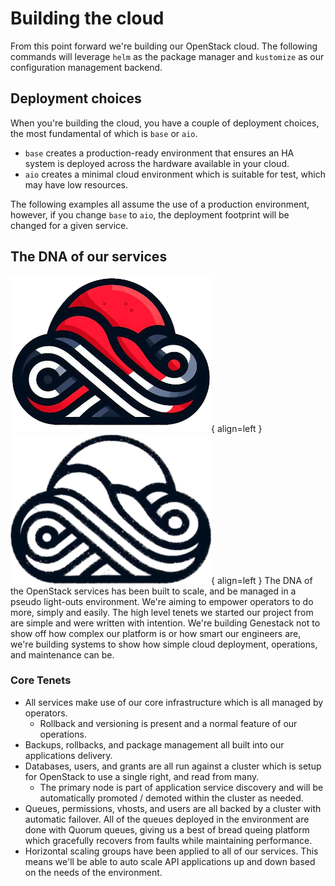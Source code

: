 # Building the cloud

From this point forward we're building our OpenStack cloud. The following commands will leverage `helm` as the package manager and `kustomize` as our configuration management backend.

## Deployment choices

When you're building the cloud, you have a couple of deployment choices, the most fundamental of which is `base` or `aio`.

* `base` creates a production-ready environment that ensures an HA system is deployed across the hardware available in your cloud.
* `aio` creates a minimal cloud environment which is suitable for test, which may have low resources.

The following examples all assume the use of a production environment, however, if you change `base` to `aio`, the deployment footprint will be changed for a given service.

## The DNA of our services

![Genestack Logo Mono](assets/images/genestack-logo.png#only-dark){ align=left }
![Genestack Logo Mono](assets/images/genestack-logo-mono.png#only-light){ align=left }
The DNA of the OpenStack services has been built to scale, and be managed in a pseudo light-outs environment. We're aiming to empower operators to do more, simply and easily. The high level tenets we started our project from are simple and were written with intention. We're building Genestack not to show off how complex our platform is or how smart our engineers are, we're building systems to show how simple cloud deployment, operations, and maintenance can be.

### Core Tenets
* All services make use of our core infrastructure which is all managed by operators.
    * Rollback and versioning is present and a normal feature of our operations.
* Backups, rollbacks, and package management all built into our applications delivery.
* Databases, users, and grants are all run against a cluster which is setup for OpenStack to use a single right, and read from many.
    * The primary node is part of application service discovery and will be automatically promoted / demoted within the cluster as needed.
* Queues, permissions, vhosts, and users are all backed by a cluster with automatic failover. All of the queues deployed in the environment are done with Quorum queues, giving us a best of bread queing platform which gracefully recovers from faults while maintaining performance.
* Horizontal scaling groups have been applied to all of our services. This means we'll be able to auto scale API applications up and down based on the needs of the environment.
